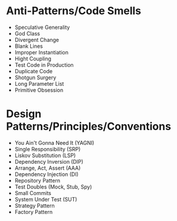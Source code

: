 # Anti-Patterns/Code Smells
* Speculative Generality
* God Class
* Divergent Change
* Blank Lines
* Improper Instantiation
* Hight Coupling
* Test Code in Production
* Duplicate Code
* Shotgun Surgery
* Long Parameter List
* Primitive Obsession

# Design Patterns/Principles/Conventions
* You Ain't Gonna Need It (YAGNI)
* Single Responsibility (SRP)
* Liskov Substitution (LSP)
* Dependency Inversion (DIP)
* Arrange, Act, Assert (AAA)
* Dependency Injection (DI)
* Repository Pattern
* Test Doubles (Mock, Stub, Spy)
* Small Commits
* System Under Test (SUT)
* Strategy Pattern
* Factory Pattern
